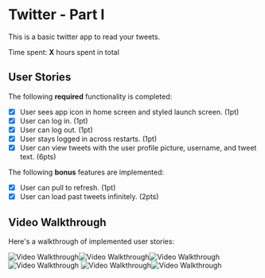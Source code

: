 # Twitter - Part I

This is a basic twitter app to read your tweets.

Time spent: **X** hours spent in total

## User Stories

The following **required** functionality is completed:

- [x] User sees app icon in home screen and styled launch screen. (1pt)
- [x] User can log in. (1pt)
- [x] User can log out. (1pt)
- [x] User stays logged in across restarts. (1pt)
- [x] User can view tweets with the user profile picture, username, and tweet text. (6pts)

The following **bonus** features are implemented:

- [x] User can pull to refresh. (1pt)
- [x] User can load past tweets infinitely. (2pts)

## Video Walkthrough

Here's a walkthrough of implemented user stories:

<img src='https://j.gifs.com/QnQYOl.gif' title='Video Walkthrough' width='' alt='Video Walkthrough' /><img src='https://j.gifs.com/XL1gMW.gif' title='Video Walkthrough' width='' alt='Video Walkthrough' /><img src='https://j.gifs.com/RORZMq.gif' title='Video Walkthrough' width='' alt='Video Walkthrough' /><img src='https://j.gifs.com/ZY3kwJ.gif' title='Video Walkthrough' width='' alt='Video Walkthrough' />
<img src='https://j.gifs.com/2x3jgK.gif' title='Video Walkthrough' width='' alt='Video Walkthrough' /><img src='https://j.gifs.com/0Y152v.gif' title='Video Walkthrough' width='' alt='Video Walkthrough' />

